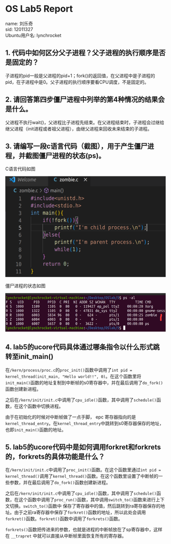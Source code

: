 # OS Lab5 Report
name: 刘乐奇 \
sid: 12011327 \
Ubuntu用户名: lynchrocket

## 1. 代码中如何区分父子进程？父子进程的执行顺序是否是固定的？

子进程的pid一般是父进程的pid+1；fork()的返回值，在父进程中是子进程的pid，在子进程中是0。父子进程的执行顺序要看CPU调度，不是固定的。

## 2. 请回答第四步僵尸进程中列举的第4种情况的结果会是什么。

父进程不执行wait()，父进程比子进程先结束。在父进程结束时，子进程会过继给继父进程（init进程或者祖父进程），由继父进程来回收未来结束的子进程。

## 3. 请编写一段c语言代码（截图），用于产生僵尸进程，并截图僵尸进程的状态(ps)。

C语言代码如图

![3_1](pic/3_1.png)

僵尸进程的状态如图

![3_2](pic/3_2.png)

## 4. lab5的ucore代码具体通过哪条指令以什么形式跳转至init_main()

在`/kern/process/proc.c`的`proc_init()`函数中调用了`int pid = kernel_thread(init_main, "Hello world!!", 0)`。在这个函数里将`init_main()`函数的地址复制到中断帧的s0寄存器中，并在最后调用了`do_fork()`函数创建新进程。

之后在`/kern/init/init.c`中调用了`cpu_idle()`函数，其中调用了`schedule()`函数，在这个函数中切换进程。

由于在初始化的时候对中断帧做了一点手脚， epc 寄存器指向的是
`kernel_thread_entry`。在`kernel_thread_entry`中跳转到s0寄存器保存的地址，也即`init_main()`函数的地址。

## 5. lab5的ucore代码中是如何调用forkret和forkrets的，forkrets的具体功能是什么？

在`/kern/init/init.c`中调用了`proc_init()`函数。在这个函数里通过`int pid = kernel_thread()`调用了`kernel_thread()`函数。在这个函数里设置了中断帧的一些参数，并在最后调用了`do_fork()`函数创建新进程。

之后在`/kern/init/init.c`中调用了`cpu_idle()`函数，其中调用了`schedule()`函数，在这个函数中调用了`proc_run()`函数，其中调用`switch_to()`函数来进行上下文切换。`switch_to()`函数中 保存了寄存器中的值，然后跳转到ra寄存器保存的地址。由于之前ra寄存器中保存了`forkret()`函数的地址，所以此处会调用`forkret()`函数。`forkret()`函数中调用了`forkrets()`函数。

`forkrets()`函数把传进来的参数，也就是进程的中断帧放在了sp寄存器中，这样在 `__trapret` 中就可以直接从中断帧里面恢复所有的寄存器。
